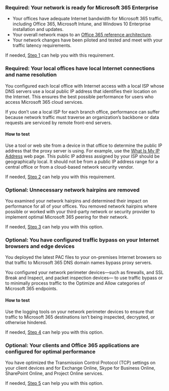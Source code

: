 <a name="crit-networking-step1"></a>
### Required: Your network is ready for Microsoft 365 Enterprise

- Your offices have adequate Internet bandwidth for Microsoft 365 traffic, including Office 365, Microsoft Intune, and Windows 10 Enterprise installation and updates.
- Your overall network maps to an [Office 365 reference architecture](https://docs.microsoft.com/office365/enterprise/office-365-network-connectivity-principles#BKMK_P2).
- Your network changes have been piloted and tested and meet with your traffic latency requirements.

If needed, [Step 1](../networking-provide-bandwidth-cloud-services.md) can help you with this requirement.

<a name="crit-networking-step2"></a>
### Required: Your local offices have local Internet connections and name resolution

You configured each local office with Internet access with a local ISP whose DNS servers use a local public IP address that identifies their location on the Internet. This ensures the best possible performance for users who access Microsoft 365 cloud services.

If you don’t use a local ISP for each branch office, performance can suffer because network traffic must traverse an organization’s backbone or data requests are serviced by remote front-end servers.

#### How to test
Use a tool or web site from a device in that office to determine the public IP address that the proxy server is using. For example, use the [What Is My IP Address](https://www.whatismypublicip.com/) web page. This public IP address assigned by your ISP should be geographically local. It should not be from a public IP address range for a central office or from a cloud-based network security vendor.

If needed, [Step 2](../networking-dns-resolution-same-location.md) can help you with this requirement.

<a name="crit-networking-step3"></a>
### Optional: Unnecessary network hairpins are removed

You examined your network hairpins and determined their impact on performance for all of your offices. You removed network hairpins where possible or worked with your third-party network or security provider to implement optimal Microsoft 365 peering for their network.

If needed, [Step 3](../networking-avoid-network-hairpins.md) can help you with this option.


<a name="crit-networking-step4"></a>
### Optional: You have configured traffic bypass on your Internet browsers and edge devices

You deployed the latest PAC files to your on-premises Internet browsers so that traffic to Microsoft 365 DNS domain names bypass proxy servers.

You configured your network perimeter devices—such as firewalls, and SSL Break and Inspect, and packet inspection devices— to use traffic bypass or to minimally process traffic to the Optimize and Allow categories of Microsoft 365 endpoints.


#### How to test

Use the logging tools on your network perimeter devices to ensure that traffic to Microsoft 365 destinations isn’t being inspected, decrypted, or otherwise hindered.

If needed, [Step 4](../networking-configure-proxies-firewalls.md) can help you with this option.


<a name="crit-networking-step5"></a>
### Optional: Your clients and Office 365 applications are configured for optimal performance

You have optimized the Transmission Control Protocol (TCP) settings on your client devices and for Exchange Online, Skype for Business Online, SharePoint Online, and Project Online services.

If needed, [Step 5](../networking-optimize-tcp-performance.md) can help you with this option.
